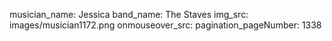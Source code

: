 musician_name: Jessica
band_name: The Staves
img_src: images/musician1172.png
onmouseover_src: 
pagination_pageNumber: 1338